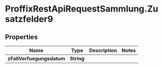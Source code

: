 # ProffixRestApiRequestSammlung.Zusatzfelder9

## Properties
Name | Type | Description | Notes
------------ | ------------- | ------------- | -------------
**zFallVerfuegungsdatum** | **String** |  | 


